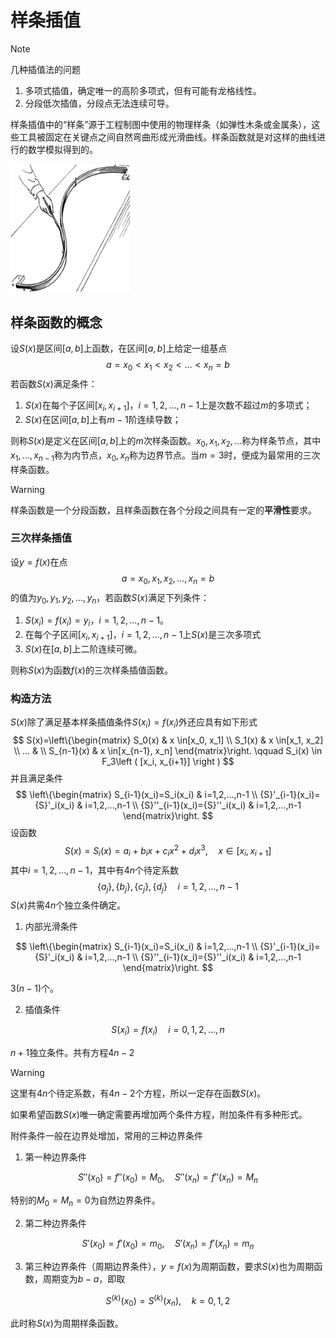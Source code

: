 # 样条插值

> [!Note]
>
> 几种插值法的问题
>
> 1. 多项式插值，确定唯一的高阶多项式，但有可能有龙格线性。
> 1. 分段低次插值，分段点无法连续可导。

样条插值中的“样条”源于工程制图中使用的物理样条（如弹性木条或金属条），这些工具被固定在关键点之间自然弯曲形成光滑曲线。样条函数就是对这样的曲线进行的数学模拟得到的。

<img src="../_images/Spline_(PSF).png" style="zoom: 20%;" />

##  样条函数的概念

设$S(x)$是区间$[a, b]$上函数，在区间$[a, b]$上给定一组基点
$$
a=x_0<x_1<x_2<…<x_n=b
$$
若函数$S(x)$满足条件：

1. $S(x)$在每个子区间$[x_i, x_{i+1}]$，$i=1, 2, …, n-1$上是次数不超过$m$的多项式；
2. $S(x)$在区间$[a, b]$上有$m-1$阶连续导数；

则称$S(x)$是定义在区间$[a, b]$上的$m$次样条函数。$x_0,x_1,x_2,…$称为样条节点，其中$x_1,…,x_{n-1}$称为内节点，$x_0, x_n$称为边界节点。当$m=3$时，便成为最常用的三次样条函数。

> [!warning]
>
> 样条函数是一个分段函数，且样条函数在各个分段之间具有一定的**平滑性**要求。

### 三次样条插值

设$y=f(x)$在点
$$
a=x_0,x_1,x_2,…,x_n=b
$$
的值为$y_0,y_1,y_2,…,y_n$，若函数$S(x)$满足下列条件：

1. $S(x_i)=f(x_i)=y_i$，$i=1, 2, …, n-1$。
2. 在每个子区间$[x_i, x_{i+1}]$，$i=1, 2, …, n-1$上$S(x)$是三次多项式
3. $S(x)$在$[a, b]$上二阶连续可微。

则称$S(x)$为函数$f(x)$的三次样条插值函数。

### 构造方法

$S(x)$除了满足基本样条插值条件$S(x_i)=f(x_i)$外还应具有如下形式
$$
S(x)=\left\{\begin{matrix}
S_0(x)  & x \in[x_0, x_1] \\
S_1(x)  & x \in[x_1, x_2] \\
… & \\
S_{n-1}(x) & x \in[x_{n-1}, x_n]
\end{matrix}\right.
\qquad 
S_i(x) \in F_3\left ( [x_i, x_{i+1}] \right )
$$
并且满足条件
$$
\left\{\begin{matrix}
S_{i-1}(x_i)=S_i(x_i) & i=1,2,…,n-1 \\
{S}'_{i-1}(x_i)={S}'_i(x_i)  & i=1,2,…,n-1 \\
{S}''_{i-1}(x_i)={S}''_i(x_i) & i=1,2,…,n-1
\end{matrix}\right.
$$
设函数
$$
S(x)=S_i(x)=a_i+b_ix+c_ix^2+d_ix^3, \quad x \in [x_i, x_{i+1}]
$$
其中$i=1, 2, …, n-1$，其中有$4n$个待定系数
$$
\left \{ a_j \right \},\left \{ b_j \right \},
\left \{ c_j \right \},\left \{ d_j \right \}
\quad 
i=1,2,…,n-1
$$
$S(x)$共需$4n$个独立条件确定。

1. 内部光滑条件

$$
\left\{\begin{matrix}
S_{i-1}(x_i)=S_i(x_i) & i=1,2,…,n-1 \\
{S}'_{i-1}(x_i)={S}'_i(x_i)  & i=1,2,…,n-1 \\
{S}''_{i-1}(x_i)={S}''_i(x_i) & i=1,2,…,n-1
\end{matrix}\right.
$$

$3(n-1)$个。

2. 插值条件

$$
S(x_i)=f(x_i) \quad i=0,1, 2, …, n
$$

$n+1$独立条件。共有方程$4n-2$

> [!warning]
>
> 这里有$4n$个待定系数，有$4n-2$个方程，所以一定存在函数$S(x)$。

如果希望函数$S(x)$唯一确定需要再增加两个条件方程，附加条件有多种形式。

附件条件一般在边界处增加，常用的三种边界条件

1. 第一种边界条件

$$
{S}''(x_0)={f}''(x_0)=M_0, \quad {S}''(x_n)={f}''(x_n)=M_n
$$

特别的$M_0=M_n=0$为自然边界条件。

2. 第二种边界条件

$$
{S}'(x_0)={f}'(x_0)=m_0, \quad {S}'(x_n)={f}'(x_n)=m_n
$$

3. 第三种边界条件（周期边界条件），$y=f(x)$为周期函数，要求$S(x)$也为周期函数，周期变为$b-a$，即取

$$
S^{(k)}(x_0)=S^{(k)}(x_n), \quad k=0, 1, 2
$$

此时称$S(x)$为周期样条函数。



